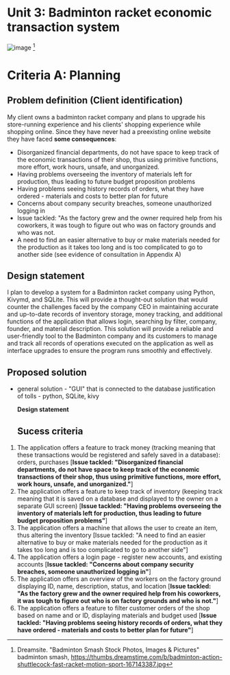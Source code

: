 
# Unit 3: Badminton racket economic transaction system

![image](https://github.com/Rokyyz/Unit3/assets/134658259/3c97f3c4-5331-40dc-87a3-ed900b3e7f75) [^1]

# Criteria A: Planning
## Problem definition (Client identification)
My client owns a badminton racket company and plans to upgrade his store-running experience and his clients' shopping experience while shopping online. Since they have never had a preexisting online website they have faced **some consequences**: 

* Disorganized financial departments, do not have space to keep track of the economic transactions of their shop, thus using primitive functions, more effort, work hours, unsafe, and unorganized.
* Having problems overseeing the inventory of materials left for production, thus leading to future budget proposition problems
* Having problems seeing history records of orders, what they have ordered - materials and costs to better plan for future
* Concerns about company security breaches, someone unauthorized logging in
* Issue tackled: "As the factory grew and the owner required help from his coworkers, it was tough to figure out who was on factory grounds and who was not.
* A need to find an easier alternative to buy or make materials needed for the production as it takes too long and is too complicated to go to another side
(see evidence of consultation in Appendix A) 

## Design statement 

I plan to develop a system for a Badminton racket company using Python, Kivymd, and SQLite. This will provide a thought-out solution that would counter the challenges faced by the company CEO in maintaining accurate and up-to-date records of inventory storage, money tracking, and additional functions of the application that allows login, searching by filter, company, founder, and material description. This solution will provide a reliable and user-friendly tool to the Badminton company and its customers to manage and track all records of operations executed on the application as well as interface upgrades to ensure the program runs smoothly and effectively.

  ## Proposed solution
  
- general solution - "GUI" that is connected to the database
justification of tolls - python, SQLite, kivy

  **Design statement**

  ## Sucess criteria
1. The application offers a feature to track money (tracking meaning that these transactions would be registered and safely saved in a database): orders, purchases [**Issue tackled: "Disorganized financial departments, do not have space to keep track of the economic transactions of their shop, thus using primitive functions, more effort, work hours, unsafe, and unorganized."**]
2. The application offers a feature to keep track of inventory (keeping track meaning that it is saved on a database and displayed to the owner on a separate GUI screen) [**Issue tackled: "Having problems overseeing the inventory of materials left for production, thus leading to future budget proposition problems"**]
3. The application offers a machine that allows the user to create an item, thus altering the inventory [Issue tackled: "A need to find an easier alternative to buy or make materials needed for the production as it takes too long and is too complicated to go to another side"]
4. The application offers a login page - register new accounts, and existing accounts [**Issue tackled: "Concerns about company security breaches, someone unauthorized logging in"**] 
5. The application offers an overview of the workers on the factory ground displaying ID, name, description, status, and location [**Issue tackled: "As the factory grew and the owner required help from his coworkers, it was tough to figure out who is on factory grounds and who is not."**]
6. The application offers a feature to filter customer orders of the shop based on name and or ID, displaying materials and budget used [**Issue tackled: "Having problems seeing history records of orders, what they have ordered - materials and costs to better plan for future"**]


[^1]: Dreamsite. "Badminton Smash Stock Photos, Images & Pictures" badminton smash,
https://thumbs.dreamstime.com/b/badminton-action-shuttlecock-fast-racket-motion-sport-167143387.jpg
